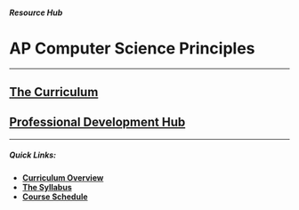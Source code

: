 ##### Resource Hub
# AP Computer Science Principles
------

## [The Curriculum](/apcsp/curriculum) 
## [Professional Development Hub](/apcsp/professional-development)


-----

##### Quick Links: 
- [**Curriculum Overview**](/apcsp/curriculum/overview)
- [**The Syllabus**](/apcsp/curriculum/syllabus)
- [**Course Schedule**](http://files.codecombat.com.s3.amazonaws.com/docs/resources/APCSPCourseSchedule.pdf)
